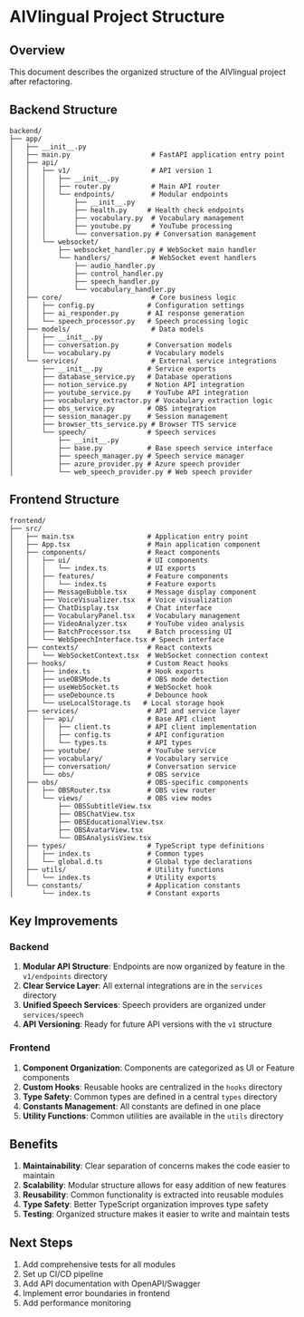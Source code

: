 # AIVlingual Project Structure

## Overview

This document describes the organized structure of the AIVlingual project after refactoring.

## Backend Structure

```
backend/
├── app/
│   ├── __init__.py
│   ├── main.py                    # FastAPI application entry point
│   ├── api/
│   │   ├── v1/                    # API version 1
│   │   │   ├── __init__.py
│   │   │   ├── router.py          # Main API router
│   │   │   └── endpoints/         # Modular endpoints
│   │   │       ├── __init__.py
│   │   │       ├── health.py     # Health check endpoints
│   │   │       ├── vocabulary.py  # Vocabulary management
│   │   │       ├── youtube.py     # YouTube processing
│   │   │       └── conversation.py # Conversation management
│   │   └── websocket/
│   │       ├── websocket_handler.py # WebSocket main handler
│   │       └── handlers/          # WebSocket event handlers
│   │           ├── audio_handler.py
│   │           ├── control_handler.py
│   │           ├── speech_handler.py
│   │           └── vocabulary_handler.py
│   ├── core/                      # Core business logic
│   │   ├── config.py             # Configuration settings
│   │   ├── ai_responder.py       # AI response generation
│   │   └── speech_processor.py   # Speech processing logic
│   ├── models/                    # Data models
│   │   ├── __init__.py
│   │   ├── conversation.py       # Conversation models
│   │   └── vocabulary.py         # Vocabulary models
│   └── services/                  # External service integrations
│       ├── __init__.py           # Service exports
│       ├── database_service.py   # Database operations
│       ├── notion_service.py     # Notion API integration
│       ├── youtube_service.py    # YouTube API integration
│       ├── vocabulary_extractor.py # Vocabulary extraction logic
│       ├── obs_service.py        # OBS integration
│       ├── session_manager.py    # Session management
│       ├── browser_tts_service.py # Browser TTS service
│       └── speech/               # Speech services
│           ├── __init__.py
│           ├── base.py           # Base speech service interface
│           ├── speech_manager.py # Speech service manager
│           ├── azure_provider.py # Azure speech provider
│           └── web_speech_provider.py # Web speech provider
```

## Frontend Structure

```
frontend/
├── src/
│   ├── main.tsx                  # Application entry point
│   ├── App.tsx                   # Main application component
│   ├── components/               # React components
│   │   ├── ui/                   # UI components
│   │   │   └── index.ts          # UI exports
│   │   ├── features/             # Feature components
│   │   │   └── index.ts          # Feature exports
│   │   ├── MessageBubble.tsx     # Message display component
│   │   ├── VoiceVisualizer.tsx   # Voice visualization
│   │   ├── ChatDisplay.tsx       # Chat interface
│   │   ├── VocabularyPanel.tsx   # Vocabulary management
│   │   ├── VideoAnalyzer.tsx     # YouTube video analysis
│   │   ├── BatchProcessor.tsx    # Batch processing UI
│   │   └── WebSpeechInterface.tsx # Speech interface
│   ├── contexts/                 # React contexts
│   │   └── WebSocketContext.tsx  # WebSocket connection context
│   ├── hooks/                    # Custom React hooks
│   │   ├── index.ts              # Hook exports
│   │   ├── useOBSMode.ts         # OBS mode detection
│   │   ├── useWebSocket.ts       # WebSocket hook
│   │   ├── useDebounce.ts        # Debounce hook
│   │   └── useLocalStorage.ts   # Local storage hook
│   ├── services/                 # API and service layer
│   │   ├── api/                  # Base API client
│   │   │   ├── client.ts         # API client implementation
│   │   │   ├── config.ts         # API configuration
│   │   │   └── types.ts          # API types
│   │   ├── youtube/              # YouTube service
│   │   ├── vocabulary/           # Vocabulary service
│   │   ├── conversation/         # Conversation service
│   │   └── obs/                  # OBS service
│   ├── obs/                      # OBS-specific components
│   │   ├── OBSRouter.tsx         # OBS view router
│   │   └── views/                # OBS view modes
│   │       ├── OBSSubtitleView.tsx
│   │       ├── OBSChatView.tsx
│   │       ├── OBSEducationalView.tsx
│   │       ├── OBSAvatarView.tsx
│   │       └── OBSAnalysisView.tsx
│   ├── types/                    # TypeScript type definitions
│   │   ├── index.ts              # Common types
│   │   └── global.d.ts           # Global type declarations
│   ├── utils/                    # Utility functions
│   │   └── index.ts              # Utility exports
│   └── constants/                # Application constants
│       └── index.ts              # Constant exports
```

## Key Improvements

### Backend

1. **Modular API Structure**: Endpoints are now organized by feature in the `v1/endpoints` directory
2. **Clear Service Layer**: All external integrations are in the `services` directory
3. **Unified Speech Services**: Speech providers are organized under `services/speech`
4. **API Versioning**: Ready for future API versions with the `v1` structure

### Frontend

1. **Component Organization**: Components are categorized as UI or Feature components
2. **Custom Hooks**: Reusable hooks are centralized in the `hooks` directory
3. **Type Safety**: Common types are defined in a central `types` directory
4. **Constants Management**: All constants are defined in one place
5. **Utility Functions**: Common utilities are available in the `utils` directory

## Benefits

1. **Maintainability**: Clear separation of concerns makes the code easier to maintain
2. **Scalability**: Modular structure allows for easy addition of new features
3. **Reusability**: Common functionality is extracted into reusable modules
4. **Type Safety**: Better TypeScript organization improves type safety
5. **Testing**: Organized structure makes it easier to write and maintain tests

## Next Steps

1. Add comprehensive tests for all modules
2. Set up CI/CD pipeline
3. Add API documentation with OpenAPI/Swagger
4. Implement error boundaries in frontend
5. Add performance monitoring